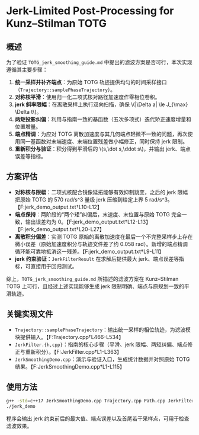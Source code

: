 # Jerk-Limited Post-Processing for Kunz–Stilman TOTG

## 概述

为了验证 `TOTG_jerk_smoothing_guide.md` 中提出的滤波方案是否可行，本次实现遵循其主要步骤：

1. **统一采样并补齐端点**：为原始 TOTG 轨迹提供均匀的时间采样接口（`Trajectory::samplePhaseTrajectory`）。
2. **对称核平滑**：使用归一化二项式核对路径加速度作零相位卷积。
3. **jerk 斜率限幅**：在离散采样上执行双向扫描，确保 \\(|\Delta a| \le J_{\max} \Delta t\\)。
4. **两矩投影纠偏**：利用与指南一致的基函数（五次多项式）迭代矫正速度增量和位置增量。
5. **端点精调**：为应对 TOTG 离散加速度与其几何端点轻微不一致的问题，再次使用同一基函数对末端速度、末端位置残差做小幅修正，同时保持 jerk 限制。
6. **重新积分与验证**：积分得到平滑后的 \\(s,\dot s,\ddot s\\)，并输出 jerk、端点误差等指标。

## 方案评估

- **对称核与限幅**：二项式核配合镜像延拓能够有效抑制跳变，之后的 jerk 限幅把原始 TOTG 的 570 rad/s^3 量级 jerk 压缩到给定上界 5 rad/s^3。【F:jerk_demo_output.txt†L10-L12】
- **端点保持**：两阶段的“两个矩”纠偏后，末速度、末位置与原始 TOTG 完全一致，输出误差均为 0。【F:jerk_demo_output.txt†L12-L13】【F:jerk_demo_output.txt†L20-L27】
- **离散积分偏差**：实测 TOTG 原始的离散加速度在最后一个不完整采样步上存在微小误差（原始加速度积分与轨迹文件差了约 0.058 rad）。新增的端点精调循环能可靠地抵消这一残差。【F:jerk_demo_output.txt†L9-L11】
- **jerk 约束验证**：`JerkFilterResult` 在求解后提供最大 jerk、端点误差等指标，可直接用于回归测试。

综上，`TOTG_jerk_smoothing_guide.md` 所描述的滤波方案在 Kunz–Stilman TOTG 上可行，且经过上述实现能够生成 jerk 限制明确、端点与原规划一致的平滑轨迹。

## 关键实现文件

- `Trajectory::samplePhaseTrajectory`：输出统一采样的相位轨迹，为滤波模块提供输入。【F:Trajectory.cpp†L466-L534】
- `JerkFilter.{h,cpp}`：指南的核心步骤（平滑、jerk 限幅、两矩纠偏、端点修正与重新积分）。【F:JerkFilter.cpp†L1-L363】
- `JerkSmoothingDemo.cpp`：演示与验证入口，生成统计数据并对照原始 TOTG 结果。【F:JerkSmoothingDemo.cpp†L1-L115】

## 使用方法

```bash
g++ -std=c++17 JerkSmoothingDemo.cpp Trajectory.cpp Path.cpp JerkFilter.cpp -I. -o jerk_demo
./jerk_demo
```

程序会输出 jerk 约束前后的最大值、端点误差以及首尾若干采样点，可用于检查滤波效果。

